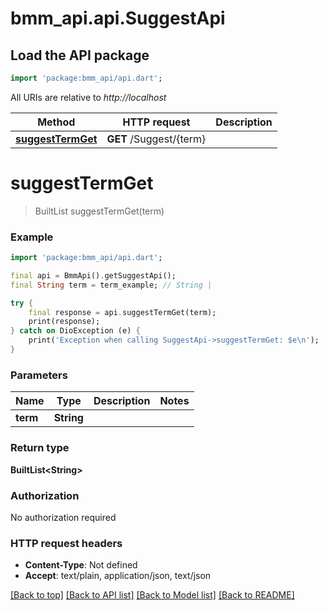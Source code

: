 # bmm_api.api.SuggestApi

## Load the API package
```dart
import 'package:bmm_api/api.dart';
```

All URIs are relative to *http://localhost*

Method | HTTP request | Description
------------- | ------------- | -------------
[**suggestTermGet**](SuggestApi.md#suggesttermget) | **GET** /Suggest/{term} | 


# **suggestTermGet**
> BuiltList<String> suggestTermGet(term)



### Example
```dart
import 'package:bmm_api/api.dart';

final api = BmmApi().getSuggestApi();
final String term = term_example; // String | 

try {
    final response = api.suggestTermGet(term);
    print(response);
} catch on DioException (e) {
    print('Exception when calling SuggestApi->suggestTermGet: $e\n');
}
```

### Parameters

Name | Type | Description  | Notes
------------- | ------------- | ------------- | -------------
 **term** | **String**|  | 

### Return type

**BuiltList&lt;String&gt;**

### Authorization

No authorization required

### HTTP request headers

 - **Content-Type**: Not defined
 - **Accept**: text/plain, application/json, text/json

[[Back to top]](#) [[Back to API list]](../README.md#documentation-for-api-endpoints) [[Back to Model list]](../README.md#documentation-for-models) [[Back to README]](../README.md)

